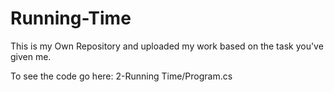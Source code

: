# Running-Time

This is my Own Repository and uploaded my work based on the task you've given me.

To see the code go here: 2-Running Time/Program.cs
